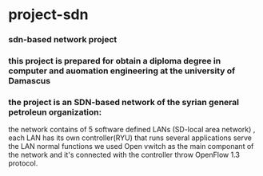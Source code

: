 # project-sdn
### sdn-based network project 
### this project is prepared for obtain a diploma degree in computer and auomation engineering at the university of Damascus
### the project is an SDN-based network of the syrian general petroleun organization:
the network contains of 5 software defined LANs (SD-local area network) , each LAN has its own controller(RYU) that runs several applications serve the LAN normal functions 
we used Open vwitch as the main componant of the network and it's connected with the controller throw OpenFlow 1.3 protocol.
